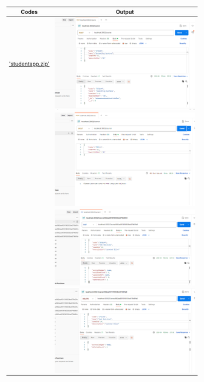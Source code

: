 | Codes | Output |  
|-------|--------|  
|['studentapp.zip'](./Codes/studentapp.zip)|![1.png](./Outputs/1.png)|  
| |![2.png](./Outputs/2.png)| 
| |![3.png](./Outputs/3.png)| 
| |![4.png](./Outputs/4.png)| 
